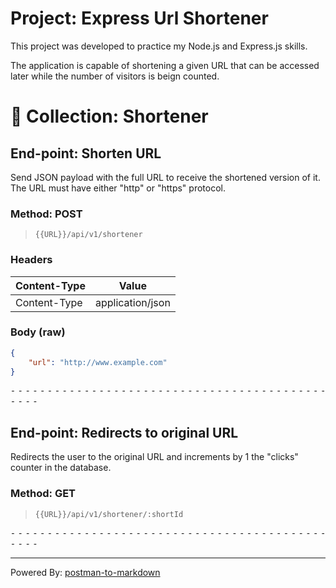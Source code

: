 # Project: Express Url Shortener
This project was developed to practice my Node.js and Express.js skills.

The application is capable of shortening a given URL that can be accessed later while the number of visitors is beign counted.
# 📁 Collection: Shortener 


## End-point: Shorten URL
Send JSON payload with the full URL to receive the shortened version of it. The URL must have either "http" or "https" protocol.
### Method: POST
>```
>{{URL}}/api/v1/shortener
>```
### Headers

|Content-Type|Value|
|---|---|
|Content-Type|application/json|


### Body (**raw**)

```json
{
    "url": "http://www.example.com"
}
```


⁃ ⁃ ⁃ ⁃ ⁃ ⁃ ⁃ ⁃ ⁃ ⁃ ⁃ ⁃ ⁃ ⁃ ⁃ ⁃ ⁃ ⁃ ⁃ ⁃ ⁃ ⁃ ⁃ ⁃ ⁃ ⁃ ⁃ ⁃ ⁃ ⁃ ⁃ ⁃ ⁃ ⁃ ⁃ ⁃ ⁃ ⁃ ⁃ ⁃ ⁃ ⁃ ⁃ ⁃ ⁃ ⁃ ⁃

## End-point: Redirects to original URL
Redirects the user to the original URL and increments by 1 the "clicks" counter in the database.
### Method: GET
>```
>{{URL}}/api/v1/shortener/:shortId
>```

⁃ ⁃ ⁃ ⁃ ⁃ ⁃ ⁃ ⁃ ⁃ ⁃ ⁃ ⁃ ⁃ ⁃ ⁃ ⁃ ⁃ ⁃ ⁃ ⁃ ⁃ ⁃ ⁃ ⁃ ⁃ ⁃ ⁃ ⁃ ⁃ ⁃ ⁃ ⁃ ⁃ ⁃ ⁃ ⁃ ⁃ ⁃ ⁃ ⁃ ⁃ ⁃ ⁃ ⁃ ⁃ ⁃ ⁃
_________________________________________________
Powered By: [postman-to-markdown](https://github.com/bautistaj/postman-to-markdown/)
